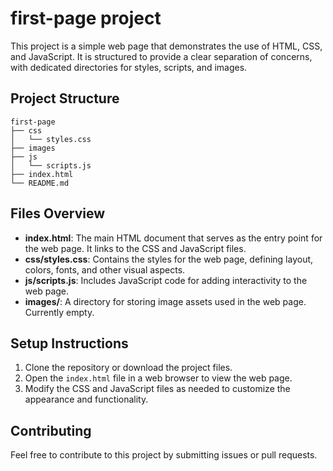 # first-page project

This project is a simple web page that demonstrates the use of HTML, CSS, and JavaScript. It is structured to provide a clear separation of concerns, with dedicated directories for styles, scripts, and images.

## Project Structure

```
first-page
├── css
│   └── styles.css
├── images
├── js
│   └── scripts.js
├── index.html
└── README.md
```

## Files Overview

- **index.html**: The main HTML document that serves as the entry point for the web page. It links to the CSS and JavaScript files.
- **css/styles.css**: Contains the styles for the web page, defining layout, colors, fonts, and other visual aspects.
- **js/scripts.js**: Includes JavaScript code for adding interactivity to the web page.
- **images/**: A directory for storing image assets used in the web page. Currently empty.

## Setup Instructions

1. Clone the repository or download the project files.
2. Open the `index.html` file in a web browser to view the web page.
3. Modify the CSS and JavaScript files as needed to customize the appearance and functionality.

## Contributing

Feel free to contribute to this project by submitting issues or pull requests.